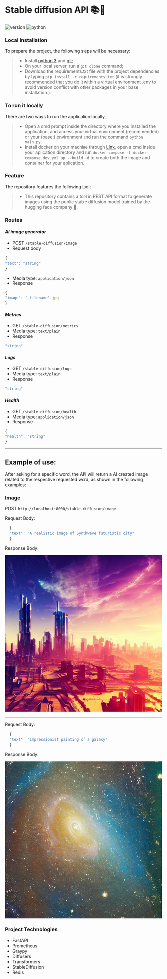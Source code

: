 # Stable diffusion API 📚🔎
![version](https://img.shields.io/badge/version-0.0.1-blue)
![python](https://img.shields.io/badge/python-3.8.7-brightgreen)

### Local installation ###

To prepare the project, the following steps will be necessary:
> - Install [python 3](https://www.python.org/) and [git](https://git-scm.com/downloads);
> - On your local server, run a `git clone` command;
> - Download the requirements.txt file with the project dependencies by typing `pip install -r requirements.txt` (it is strongly recommended that you do it within a virtual environment .env to avoid version conflict with other packages in your base installation.).

### To run it locally ###
There are two ways to run the application locally, 
> - Open a cmd prompt inside the directory where you installed the application, and access your virtual environment (recommended) or your (base:) environment and run the command `python main.py`.
> - Install docker on your machine through [Link](https://docs.docker.com/get-docker/), open a cmd inside your aplication directory and run `docker-compose -f docker-compose.dev.yml up --build -d` to create both the image and container for your aplication. 


### Feature ###

The repository features the following tool:
> - This repository contains a tool in REST API format to generate images using the public stable diffusion model trained by the hugging face company 🤗.
  
### Routes ### 

#### ***AI image generator*** 
  * POST `/stable-diffusion/image`
  * Request body
  ```ts
  {
  "text": "string"
  }
  ```

  * Media type: `application/json`
  * Response
  ```ts
  {
  "image": '_filename'.jpg
  }
  ```

#### ***Metrics***
  * GET `/stable-diffusion/metrics`
  * Media type: `text/plain`
  * Response
  ```ts
  "string"
  ```

#### ***Logs***
  * GET `/stable-diffusion/logs`
  * Media type: `text/plain`
  * Response
  ```ts
  "string"
  ```

#### ***Health*** 
  * GET `/stable-diffusion/health`
  * Media type: `application/json`
  * Response
  ```ts
  {
  "health": "string"
  }
  ```

* * *

## Example of use:

After asking for a specific word, the API will return a AI created image related to the respective requested word, as shown in the following examples:

### Image

POST `http://localhost:8000/stable-diffusion/image`

Request Body: 
```ts
  {
  "text": "A realistic image of Synthwave futuristic city"
  }
```
Response Body:

![image1](samples/A_realistic_image_of_Synthwave_futuristic_city.png)

---

Request Body: 
```ts
  {
  "text": "impressionist painting of a galaxy"
  }
```
Response Body:

![image2](samples/impressionist_painting_of_a_galaxy.png)

### Project Technologies ###

* FastAPI
* Prometheus
* Graypy
* Diffusers
* Transformers
* StableDiffusion
* Redis

